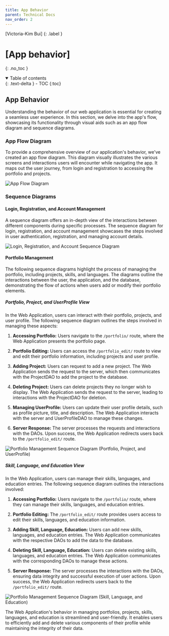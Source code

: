 ```yaml
---
title: App Behavior
parent: Technical Docs
nav_order: 2
---
```


[Victoria-Kim Bui]
{: .label }

# [App behavior]
{: .no_toc }

<details open markdown="block">
  <summary>
    Table of contents
  </summary>
  {: .text-delta }
- TOC
{:toc}
</details>

## App Behavior

Understanding the behavior of our web application is essential for creating a seamless user experience. In this section, we delve into the app's flow, showcasing its functionality through visual aids such as an app flow diagram and sequence diagrams.

### App Flow Diagram

To provide a comprehensive overview of our application's behavior, we've created an app flow diagram. This diagram visually illustrates the various screens and interactions users will encounter while navigating the app. It maps out the user journey, from login and registration to accessing the portfolio and projects.

![App Flow Diagram](path/to/your/app-flow-diagram.png)

### Sequence Diagrams

#### Login, Registration, and Account Management

A sequence diagram offers an in-depth view of the interactions between different components during specific processes. The sequence diagram for login, registration, and account management showcases the steps involved in user authentication, registration, and managing account details.

![Login, Registration, and Account Sequence Diagram](../assets/images/account_sequence.png)


#### Portfolio Management

The following sequence diagrams highlight the process of managing the portfolio, including projects, skills, and languages. The diagrams outline the interactions between the user, the application, and the database, demonstrating the flow of actions when users add or modify their portfolio elements.

##### Portfolio, Project, and UserProfile View

In the Web Application, users can interact with their portfolio, projects, and user profile. The following sequence diagram outlines the steps involved in managing these aspects:

1. **Accessing Portfolio:** Users navigate to the `/portfolio/` route, where the Web Application presents the portfolio page.

2. **Portfolio Editing:** Users can access the `/portfolio_edit/` route to view and edit their portfolio information, including projects and user profile.

3. **Adding Project:** Users can request to add a new project. The Web Application sends the request to the server, which then communicates with the ProjectDAO to add the project to the database.

4. **Deleting Project:** Users can delete projects they no longer wish to display. The Web Application sends the request to the server, leading to interactions with the ProjectDAO for deletion.

5. **Managing UserProfile:** Users can update their user profile details, such as profile picture, title, and description. The Web Application interacts with the server and UserProfileDAO to manage these changes.

6. **Server Response:** The server processes the requests and interactions with the DAOs. Upon success, the Web Application redirects users back to the `/portfolio_edit/` route.

![Portfolio Management Sequence Diagram (Portfolio, Project, and UserProfile)](../assets/images/portfolio_sequence.png)

##### Skill, Language, and Education View

In the Web Application, users can manage their skills, languages, and education entries. The following sequence diagram outlines the interactions involved:

1. **Accessing Portfolio:** Users navigate to the `/portfolio/` route, where they can manage their skills, languages, and education entries.

2. **Portfolio Editing:** The `/portfolio_edit/` route provides users access to edit their skills, languages, and education information.

3. **Adding Skill, Language, Education:** Users can add new skills, languages, and education entries. The Web Application communicates with the respective DAOs to add the data to the database.

4. **Deleting Skill, Language, Education:** Users can delete existing skills, languages, and education entries. The Web Application communicates with the corresponding DAOs to manage these actions.

5. **Server Response:** The server processes the interactions with the DAOs, ensuring data integrity and successful execution of user actions. Upon success, the Web Application redirects users back to the `/portfolio_edit/` route.

![Portfolio Management Sequence Diagram (Skill, Language, and Education)](../assets/images/portfolio_skill_languages_sequence.png)

The Web Application's behavior in managing portfolios, projects, skills, languages, and education is streamlined and user-friendly. It enables users to efficiently add and delete various components of their profile while maintaining the integrity of their data.
